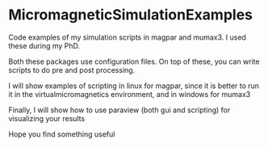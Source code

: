 # MicromagneticSimulationExamples
 Code examples of my simulation scripts in magpar and mumax3. I used these during my PhD.
 
 Both these packages use configuration files. On top of these, you can write scripts to do pre and post processing.
 
 I will show examples of scripting in linux for magpar, since it is better to run it in the virtualmicromagnetics environment, and in windows for mumax3
 
 Finally, I will show how to use paraview (both gui and scripting) for visualizing your results
 
 Hope you find something useful